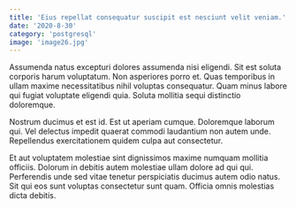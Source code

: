 ```yaml
---
title: 'Eius repellat consequatur suscipit est nesciunt velit veniam.'
date: '2020-8-30'
category: 'postgresql'
image: 'image26.jpg'
---
```


Assumenda natus excepturi dolores assumenda nisi eligendi. Sit est soluta corporis harum voluptatum. Non asperiores porro et. Quas temporibus in ullam maxime necessitatibus nihil voluptas consequatur. Quam minus labore qui fugiat voluptate eligendi quia. Soluta mollitia sequi distinctio doloremque.
 Nostrum ducimus et est id. Est ut aperiam cumque. Doloremque laborum qui. Vel delectus impedit quaerat commodi laudantium non autem unde. Repellendus exercitationem quidem culpa aut consectetur.
 Et aut voluptatem molestiae sint dignissimos maxime numquam mollitia officiis. Dolorum in debitis autem molestiae ullam dolore ad qui qui. Perferendis unde sed vitae tenetur perspiciatis ducimus autem odio natus. Sit qui eos sunt voluptas consectetur sunt quam. Officia omnis molestias dicta debitis.
